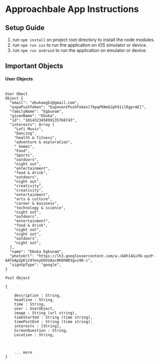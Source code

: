 # Approachbale App Instructions

## Setup Guide

1. run `npm install` on project root directory to install the node modules.
2. run `npm run ios` to run the application on iOS simulator or device.
3. run `npm run android` to run the application on emulator or device.
   
## Important Objects 

#### User Objects
```

User Obect
Object {
  "email": "ebukaegb1@gmail.com",
  "expoPushToken": "ExponentPushToken[7bpqFKNeGJph51ilRgprAE]",
  "familyName": "Egbunam",
  "givenName": "Ebuka",
  "id": "101432345899135768743",
  "interests": Array [
    "Lofi Music",
    "Dancing",
    "health & fitness",
    "adventure & exploration",
    " Games",
    "Food",
    "Sports",
    "outdoors",
    "night out",
    "entertainment",
    "food & drink",
    "outdoors",
    "night out",
    "creativity",
    "creativity",
    "entertainment",
    "arts & culture",
    "career & business",
    "technology & science",
    "night out",
    "outdoors",
    "entertainment",
    "food & drink",
    "night out",
    "night out",
    "outdoors",
    "night out",
  ],
  "name": "Ebuka Egbunam",
  "photoUrl": "https://lh3.googleusercontent.com/a-/AOh14GiFN-xpzP-6ATeApZpK124YeoyE6VGAac0KDhW03g=s96-c",
  "signUpType": "google",
}

Post Object

{

    description : String,
    headline : String,
    time : String,
    user : UserObject,
    image : String (url string),
    timeStarted : String (time string),
    timePostEnd : String (time string),
    interests : [String],
    ScreenQuestion : String,
    Location : String,



    ... more
}



```